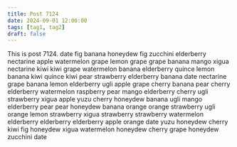 ```yaml
---
title: Post 7124
date: 2024-09-01 12:00:00
tags: [tag1, tag2]
draft: false
---
```

This is post 7124.
date
fig
banana
honeydew
fig
zucchini
elderberry
nectarine
apple
watermelon
grape
lemon
grape
grape
banana
mango
xigua
nectarine
kiwi
kiwi
grape
watermelon
banana
elderberry
quince
lemon
banana
kiwi
quince
kiwi
pear
strawberry
elderberry
banana
date
nectarine
grape
banana
lemon
elderberry
ugli
apple
grape
cherry
banana
pear
cherry
elderberry
watermelon
raspberry
pear
mango
elderberry
cherry
ugli
strawberry
xigua
apple
yuzu
cherry
honeydew
banana
ugli
mango
elderberry
pear
pear
honeydew
banana
orange
orange
strawberry
ugli
orange
lemon
strawberry
xigua
strawberry
strawberry
watermelon
elderberry
elderberry
elderberry
apple
orange
date
yuzu
honeydew
cherry
kiwi
fig
honeydew
xigua
watermelon
honeydew
cherry
grape
honeydew
zucchini
date
